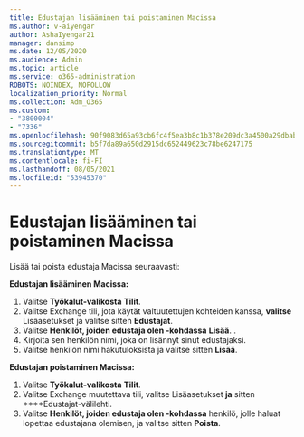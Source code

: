 ```yaml
---
title: Edustajan lisääminen tai poistaminen Macissa
ms.author: v-aiyengar
author: AshaIyengar21
manager: dansimp
ms.date: 12/05/2020
ms.audience: Admin
ms.topic: article
ms.service: o365-administration
ROBOTS: NOINDEX, NOFOLLOW
localization_priority: Normal
ms.collection: Adm_O365
ms.custom:
- "3800004"
- "7336"
ms.openlocfilehash: 90f9083d65a93cb6fc4f5ea3b8c1b378e209dc3a4500a29dbab04ef958ea93c7
ms.sourcegitcommit: b5f7da89a650d2915dc652449623c78be6247175
ms.translationtype: MT
ms.contentlocale: fi-FI
ms.lasthandoff: 08/05/2021
ms.locfileid: "53945370"
---
```

# <a name="how-to-add-or-remove-a-delegate-in-mac"></a>Edustajan lisääminen tai poistaminen Macissa

Lisää tai poista edustaja Macissa seuraavasti:

**Edustajan lisääminen Macissa:**

1. Valitse **Työkalut-valikosta** **Tilit**.
1. Valitse Exchange tili, jota käytät valtuutettujen kohteiden kanssa, **valitse** Lisäasetukset ja valitse sitten **Edustajat**.
1. Valitse **Henkilöt, joiden edustaja olen -kohdassa** **Lisää**. .
1. Kirjoita sen henkilön nimi, joka on lisännyt sinut edustajaksi.
1. Valitse henkilön nimi hakutuloksista ja valitse sitten **Lisää**.
 
**Edustajan poistaminen Macissa:**

1. Valitse **Työkalut-valikosta** **Tilit**.
1. Valitse Exchange muutettava tili, valitse Lisäasetukset **ja** sitten ****Edustajat-välilehti.
1. Valitse **Henkilöt, joiden edustaja olen -kohdassa** henkilö, jolle haluat lopettaa edustajana olemisen, ja valitse sitten **Poista**.
